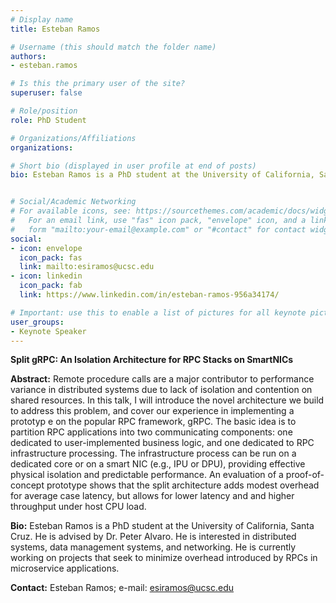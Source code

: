 ```yaml
---
# Display name
title: Esteban Ramos

# Username (this should match the folder name)
authors:
- esteban.ramos

# Is this the primary user of the site?
superuser: false

# Role/position
role: PhD Student

# Organizations/Affiliations
organizations: 

# Short bio (displayed in user profile at end of posts)
bio: Esteban Ramos is a PhD student at the University of California, Santa Cruz. He is advised by Dr. Peter Alvaro. He is interested in distributed systems, data management systems, and networking. He is currently working on projects that seek to minimize overhead introduced by RPCs in microservice applications.  


# Social/Academic Networking
# For available icons, see: https://sourcethemes.com/academic/docs/widgets/#icons
#   For an email link, use "fas" icon pack, "envelope" icon, and a link in the
#   form "mailto:your-email@example.com" or "#contact" for contact widget.
social:
- icon: envelope
  icon_pack: fas
  link: mailto:esiramos@ucsc.edu
- icon: linkedin
  icon_pack: fab
  link: https://www.linkedin.com/in/esteban-ramos-956a34174/

# Important: use this to enable a list of pictures for all keynote pictures on the keynote speaker page.
user_groups:
- Keynote Speaker
---
```

**Split gRPC: An Isolation Architecture for RPC Stacks on SmartNICs**

**Abstract:** Remote procedure calls are a major contributor to performance variance in distributed systems due to lack of isolation and contention on shared resources. In this talk, I will introduce the novel architecture we build to address this problem, and cover our experience in implementing a prototyp e on the popular RPC framework, gRPC. The basic idea is to partition RPC applications into two communicating components: one dedicated to user-implemented business logic, and one dedicated to RPC infrastructure processing. The infrastructure process can be run on a dedicated core or on a smart NIC (e.g., IPU or DPU), providing effective physical isolation and predictable performance. An evaluation of a proof-of-concept prototype shows that the split architecture adds modest overhead for average case latency, but allows for lower latency and and higher throughput under host CPU load.


**Bio:** Esteban Ramos is a PhD student at the University of California, Santa Cruz. He is advised by Dr. Peter Alvaro. He is interested in distributed systems, data management systems, and networking. He is currently working on projects that seek to minimize overhead introduced by RPCs in microservice applications.  

**Contact:** Esteban Ramos; e-mail: esiramos@ucsc.edu
